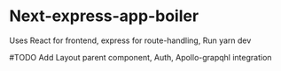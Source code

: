 # Next-express-app-boiler
Uses React for frontend, express for route-handling, Run yarn dev 

#TODO
Add Layout parent component, Auth, Apollo-grapqhl integration
